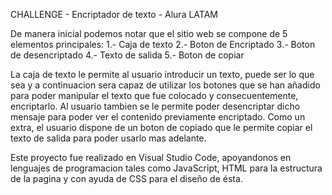 CHALLENGE - Encriptador de texto - Alura LATAM

De manera inicial podemos notar que el sitio web se compone de 5 elementos principales: 1.- Caja de texto 2.- Boton de Encriptado 3.- Boton de desencriptado 4.- Texto de salida 5.- Boton de copiar

La caja de texto le permite al usuario introducir un texto, puede ser lo que sea y a continuacion sera capaz de utilizar los botones que se han añadido para poder manipular el texto que fue colocado y consecuentemente, encriptarlo. Al usuario tambien se le permite poder desencriptar dicho mensaje para poder ver el contenido previamente encriptado. Como un extra, el usuario dispone de un boton de copiado que le permite copiar el texto de salida para poder usarlo mas adelante.

Este proyecto fue realizado en Visual Studio Code, apoyandonos en lenguajes de programacion tales como JavaScript, HTML para la estructura de la pagina y con ayuda de CSS para el diseño de ésta.
